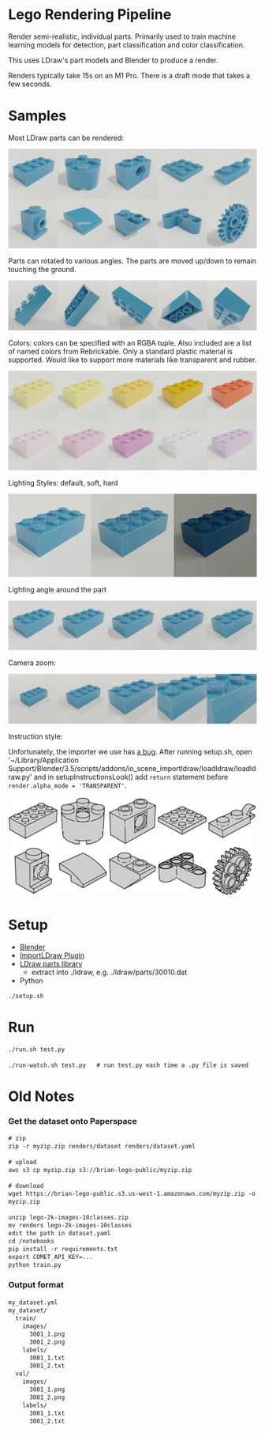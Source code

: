 # Lego Rendering Pipeline

Render semi-realistic, individual parts. Primarily used to train
machine learning models for detection, part classification and color
classification.

This uses LDraw's part models and Blender to produce a render.

Renders typically take 15s on an M1 Pro. There is a draft mode
that takes a few seconds.


# Samples

Most LDraw parts can be rendered:

![grid of parts](docs/parts.png)

Parts can rotated to various angles. The parts are moved up/down to
remain touching the ground.

![grid of various rotations](docs/part_rotations.png)

Colors: colors can be specified with an RGBA tuple. Also included are a list of named colors from Rebrickable. Only a standard plastic material is supported. Would like to support more materials like transparent and rubber.

![grid of colors](docs/colors.png)

Lighting Styles: default, soft, hard

![grid of lighting styles](docs/lighting_styles.png)

Lighting angle around the part

![grid of light angles](docs/light_angles.png)

Camera zoom:

![grid of various zoom levels](docs/zooms.png)


Instruction style:

Unfortunately, the importer we use has [a bug](https://github.com/TobyLobster/ImportLDraw/issues/76). After running setup.sh,
open '~/Library/Application Support/Blender/3.5/scripts/addons/io_scene_importldraw/loadldraw/loadldraw.py' and in setupInstructionsLook() add `return` statement
before `render.alpha_mode = 'TRANSPARENT'`.

![grid of various parts in line art style](docs/instructions.png)

# Setup
- [Blender](https://blender.org)
- [ImportLDraw Plugin](https://github.com/TobyLobster/ImportLDraw)
- [LDraw parts library](https://library.ldraw.org/updates?latest)
  - extract into ./ldraw, e.g. ./ldraw/parts/30010.dat
- Python

```
./setup.sh
```

# Run
```
./run.sh test.py

./run-watch.sh test.py   # run test.py each time a .py file is saved
```


# Old Notes

### Get the dataset onto Paperspace

```
# zip
zip -r myzip.zip renders/dataset renders/dataset.yaml

# upload
aws s3 cp myzip.zip s3://brian-lego-public/myzip.zip

# download
wget https://brian-lego-public.s3.us-west-1.amazonaws.com/myzip.zip -o myzip.zip

unzip lego-2k-images-10classes.zip
mv renders lego-2k-images-10classes
edit the path in dataset.yaml
cd /notebooks
pip install -r requirements.txt
export COMET_API_KEY=...
python train.py
```

###  Output format

```
my_dataset.yml
my_dataset/
  train/
    images/
      3001_1.png
      3001_2.png
    labels/
      3001_1.txt
      3001_2.txt
  val/
    images/
      3001_1.png
      3001_2.png
    labels/
      3001_1.txt
      3001_2.txt
```
